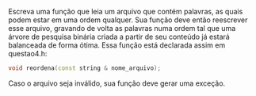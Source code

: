 Escreva uma função que leia um arquivo que contém palavras, as quais podem estar em uma ordem qualquer. Sua função deve então reescrever esse arquivo, gravando de volta as palavras numa ordem tal que uma árvore de pesquisa binária criada a partir de seu conteúdo já estará balanceada de forma ótima. Essa função está declarada assim em questao4.h:

```c++
void reordena(const string & nome_arquivo);
```

Caso o arquivo seja inválido, sua função deve gerar uma exceção.